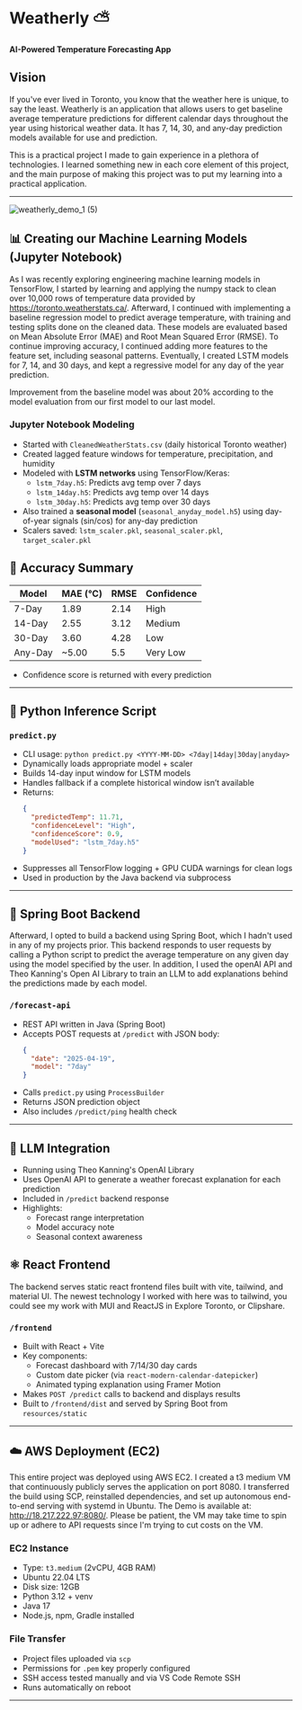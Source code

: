 # Weatherly ⛅️  
**AI-Powered Temperature Forecasting App**  

## Vision

If you've ever lived in Toronto, you know that the weather here is unique, to say the least. Weatherly is an application that allows users to get baseline average temperature predictions for different calendar days throughout the year using historical weather data. It has 7, 14, 30, and any-day prediction models available for use and prediction.

This is a practical project I made to gain experience in a plethora of technologies. I learned something new in each core element of this project, and the main purpose of making this project was to put my learning into a practical application. 

---
![weatherly_demo_1 (5)](https://github.com/user-attachments/assets/7e4c95b2-68b7-428d-a671-0df79ab7c02f)




## 📊 Creating our Machine Learning Models (Jupyter Notebook)

As I was recently exploring engineering machine learning models in TensorFlow, I started by learning and applying the numpy stack to clean over 10,000 rows of temperature data provided by https://toronto.weatherstats.ca/. Afterward, I continued with implementing a baseline regression model to predict average temperature, with training and testing splits done on the cleaned data. These models are evaluated based on Mean Absolute Error (MAE) and Root Mean Squared Error (RMSE). To continue improving accuracy, I continued adding more features to the feature set, including seasonal patterns. Eventually, I created LSTM models for 7, 14, and 30 days, and kept a regressive model for any day of the year prediction. 

Improvement from the baseline model was about 20% according to the model evaluation from our first model to our last model. 

### Jupyter Notebook Modeling
- Started with `CleanedWeatherStats.csv` (daily historical Toronto weather)
- Created lagged feature windows for temperature, precipitation, and humidity
- Modeled with **LSTM networks** using TensorFlow/Keras:
  - `lstm_7day.h5`: Predicts avg temp over 7 days
  - `lstm_14day.h5`: Predicts avg temp over 14 days
  - `lstm_30day.h5`: Predicts avg temp over 30 days
- Also trained a **seasonal model** (`seasonal_anyday_model.h5`) using day-of-year signals (sin/cos) for any-day prediction
- Scalers saved: `lstm_scaler.pkl`, `seasonal_scaler.pkl`, `target_scaler.pkl`

## 🎯 Accuracy Summary

| Model     | MAE (°C) | RMSE | Confidence |
|-----------|----------|------|------------|
| 7-Day     | 1.89     | 2.14 | High       |
| 14-Day    | 2.55     | 3.12 | Medium     |
| 30-Day    | 3.60     | 4.28 | Low        |
| Any-Day   | ~5.00    | 5.5  | Very Low   |

- Confidence score is returned with every prediction

---


## 🐍 Python Inference Script

### `predict.py`
- CLI usage: `python predict.py <YYYY-MM-DD> <7day|14day|30day|anyday>`
- Dynamically loads appropriate model + scaler
- Builds 14-day input window for LSTM models
- Handles fallback if a complete historical window isn’t available
- Returns:
  ```json
  {
    "predictedTemp": 11.71,
    "confidenceLevel": "High",
    "confidenceScore": 0.9,
    "modelUsed": "lstm_7day.h5"
  }
  ```
- Suppresses all TensorFlow logging + GPU CUDA warnings for clean logs
- Used in production by the Java backend via subprocess

---

## 🧩 Spring Boot Backend

Afterward, I opted to build a backend using Spring Boot, which I hadn't used in any of my projects prior. This backend responds to user requests by calling a Python script to predict the average temperature on any given day using the model specified by the user. In addition, I used the openAI API and Theo Kanning's Open AI Library to train an LLM to add explanations behind the predictions made by each model.

### `/forecast-api`
- REST API written in Java (Spring Boot)
- Accepts POST requests at `/predict` with JSON body:
  ```json
  {
    "date": "2025-04-19",
    "model": "7day"
  }
  ```
- Calls `predict.py` using `ProcessBuilder`
- Returns JSON prediction object
- Also includes `/predict/ping` health check

---

## 🧠 LLM Integration
- Running using Theo Kanning's OpenAI Library
- Uses OpenAI API to generate a weather forecast explanation for each prediction
- Included in `/predict` backend response
- Highlights:
  - Forecast range interpretation
  - Model accuracy note
  - Seasonal context awareness

## ⚛️ React Frontend

The backend serves static react frontend files built with vite, tailwind, and material UI. The newest technology I worked with here was to tailwind, you could see my work with MUI and ReactJS in Explore Toronto, or Clipshare. 

### `/frontend`
- Built with React + Vite
- Key components:
  - Forecast dashboard with 7/14/30 day cards
  - Custom date picker (via `react-modern-calendar-datepicker`)
  - Animated typing explanation using Framer Motion
- Makes `POST /predict` calls to backend and displays results
- Built to `/frontend/dist` and served by Spring Boot from `resources/static`

---

## ☁️ AWS Deployment (EC2)

This entire project was deployed using AWS EC2. I created a t3 medium VM that continuously publicly serves the application on port 8080. I transferred the build using SCP, reinstalled dependencies, and set up autonomous end-to-end serving with systemd in Ubuntu. The Demo is available at: http://18.217.222.97:8080/. Please be patient, the VM may take time to spin up or adhere to API requests since I'm trying to cut costs on the VM. 

### EC2 Instance
- Type: `t3.medium` (2vCPU, 4GB RAM)
- Ubuntu 22.04 LTS
- Disk size: 12GB
- Python 3.12 + venv
- Java 17
- Node.js, npm, Gradle installed

### File Transfer
- Project files uploaded via `scp`
- Permissions for `.pem` key properly configured
- SSH access tested manually and via VS Code Remote SSH
- Runs automatically on reboot

---

